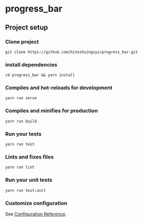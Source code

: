# progress_bar

## Project setup

### Clone project
```
git clone https://github.com/hiteshsingsys/progress_bar.git
```
### install dependencies
```
cd progress_bar && yarn install
```

### Compiles and hot-reloads for development
```
yarn run serve
```

### Compiles and minifies for production
```
yarn run build
```

### Run your tests
```
yarn run test
```

### Lints and fixes files
```
yarn run lint
```


### Run your unit tests
```
yarn run test:unit
```

### Customize configuration
See [Configuration Reference](https://cli.vuejs.org/config/).
